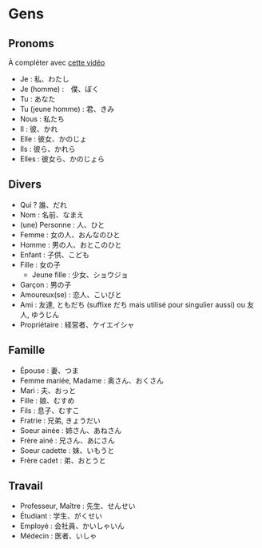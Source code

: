 # Gens

## Pronoms

À compléter avec [cette vidéo](https://www.youtube.com/watch?v=yBlk1HD6sjc)

- Je : 私、わたし
- Je (homme) :　僕、ぼく
- Tu : あなた
- Tu (jeune homme) : 君、きみ
- Nous : 私たち
- Il : 彼、かれ
- Elle : 彼女、かのじょ
- Ils : 彼ら、かれら
- Elles : 彼女ら、かのじょら

## Divers

- Qui ? 誰、だれ
- Nom : 名前、なまえ
- (une) Personne : 人、ひと
- Femme : 女の人、おんなのひと
- Homme : 男の人、おとこのひと
- Enfant : 子供、こども
- Fille : 女の子
  - Jeune fille : 少女、ショウジョ
- Garçon : 男の子
- Amoureux(se) : 恋人、こいびと
- Ami : 友達, ともだち (suffixe だち mais utilisé pour singulier aussi) ou 友人, ゆうじん
- Propriétaire : 経営者、ケイエイシャ

## Famille

- Épouse : 妻、つま
- Femme mariée, Madame : 奥さん、おくさん
- Mari : 夫、おっと
- Fille : 娘、むすめ
- Fils : 息子、むすこ
- Fratrie : 兄弟, きょうだい
- Soeur ainée : 姉さん、あねさん
- Frère ainé : 兄さん、あにさん
- Soeur cadette : 妹、いもうと
- Frère cadet : 弟、おとうと

## Travail

- Professeur, Maître : 先生、せんせい
- Étudiant : 学生、がくせい
- Employé : 会社員、かいしゃいん
- Médecin : 医者、いしゃ
